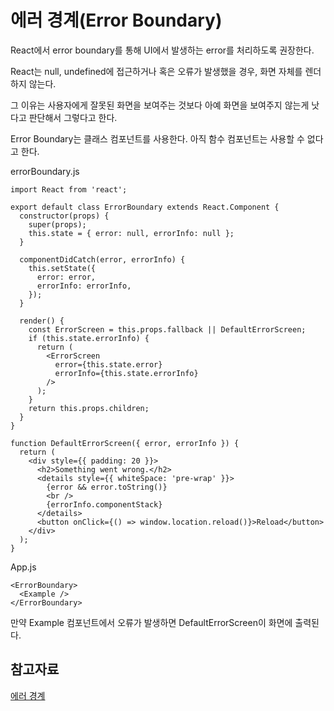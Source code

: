 # 에러 경계(Error Boundary)

React에서 error boundary를 통해 UI에서 발생하는 error를 처리하도록 권장한다. 

React는 null, undefined에 접근하거나 혹은 오류가 발생했을 경우, 화면 자체를 렌더하지 않는다.

그 이유는 사용자에게 잘못된 화면을 보여주는 것보다 아예 화면을 보여주지 않는게 낫다고 판단해서 그렇다고 한다.

Error Boundary는 클래스 컴포넌트를 사용한다. 아직 함수 컴포넌트는 사용할 수 없다고 한다.

errorBoundary.js
```
import React from 'react';

export default class ErrorBoundary extends React.Component {
  constructor(props) {
    super(props);
    this.state = { error: null, errorInfo: null };
  }

  componentDidCatch(error, errorInfo) {
    this.setState({
      error: error,
      errorInfo: errorInfo,
    });
  }

  render() {
    const ErrorScreen = this.props.fallback || DefaultErrorScreen;
    if (this.state.errorInfo) {
      return (
        <ErrorScreen
          error={this.state.error}
          errorInfo={this.state.errorInfo}
        />
      );
    }
    return this.props.children;
  }
}

function DefaultErrorScreen({ error, errorInfo }) {
  return (
    <div style={{ padding: 20 }}>
      <h2>Something went wrong.</h2>
      <details style={{ whiteSpace: 'pre-wrap' }}>
        {error && error.toString()}
        <br />
        {errorInfo.componentStack}
      </details>
      <button onClick={() => window.location.reload()}>Reload</button>
    </div>
  );
}
```

App.js
```
<ErrorBoundary>
  <Example />
</ErrorBoundary>
```

만약 Example 컴포넌트에서 오류가 발생하면 DefaultErrorScreen이 화면에 출력된다.

## 참고자료

[에러 경계](https://ko.reactjs.org/docs/error-boundaries.html)
